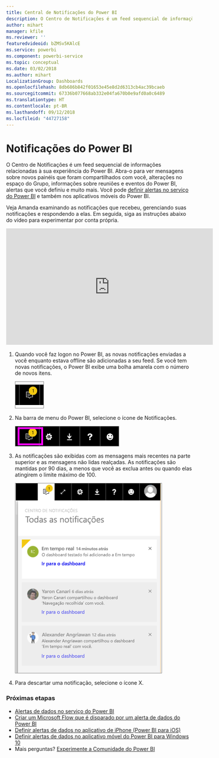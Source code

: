 ```yaml
---
title: Central de Notificações do Power BI
description: O Centro de Notificações é um feed sequencial de informações relacionadas à sua experiência do Power BI.
author: mihart
manager: kfile
ms.reviewer: ''
featuredvideoid: bZMSv5KAlcE
ms.service: powerbi
ms.component: powerbi-service
ms.topic: conceptual
ms.date: 03/02/2018
ms.author: mihart
LocalizationGroup: Dashboards
ms.openlocfilehash: 8db686b842f01653e45e8d2d6313cb4ac39bcaeb
ms.sourcegitcommit: 67336b077668ab332e04fa670b0e9afd0a0c6489
ms.translationtype: HT
ms.contentlocale: pt-BR
ms.lasthandoff: 09/12/2018
ms.locfileid: "44727158"
---
```

# <a name="power-bi-notifications"></a>Notificações do Power BI
O Centro de Notificações é um feed sequencial de informações relacionadas à sua experiência do Power BI. Abra-o para ver mensagens sobre novos painéis que foram compartilhados com você, alterações no espaço do Grupo, informações sobre reuniões e eventos do Power BI, alertas que você definiu e muito mais. Você pode [definir alertas no serviço do Power BI](service-set-data-alerts.md) e também nos aplicativos móveis do Power BI.

Veja Amanda examinando as notificações que recebeu, gerenciando suas notificações e respondendo a elas. Em seguida, siga as instruções abaixo do vídeo para experimentar por conta própria.

<iframe width="560" height="315" src="https://www.youtube.com/embed/bZMSv5KAlcE" frameborder="0" allowfullscreen></iframe>


1. Quando você faz logon no Power BI, as novas notificações enviadas a você enquanto estava offline são adicionadas a seu feed. Se você tem novas notificações, o Power BI exibe uma bolha amarela com o número de novos itens.
   
   ![novo ícone Notificação](media/service-notification-center/power-bi-new-notification.png)
2. Na barra de menu do Power BI, selecione o ícone de Notificações.
   
   ![barra de menus superior com ícone Notificações selecionado](media/service-notification-center/power-bi-notifications-icon.png)
3. As notificações são exibidas com as mensagens mais recentes na parte superior e as mensagens não lidas realçadas. As notificações são mantidas por 90 dias, a menos que você as exclua antes ou quando elas atingirem o limite máximo de 100.
   
   ![Centro de Notificações](media/service-notification-center/power-bi-notifications.png)
4. Para descartar uma notificação, selecione o ícone X.

### <a name="next-steps"></a>Próximas etapas
* [Alertas de dados no serviço do Power BI](service-set-data-alerts.md)
* [Criar um Microsoft Flow que é disparado por um alerta de dados do Power BI](service-flow-integration.md)
* [Definir alertas de dados no aplicativo de iPhone (Power BI para iOS)](consumer/mobile/mobile-set-data-alerts-in-the-mobile-apps.md)
* [Definir alertas de dados no aplicativo móvel do Power BI para Windows 10](consumer/mobile/mobile-set-data-alerts-in-the-mobile-apps.md)
* Mais perguntas? [Experimente a Comunidade do Power BI](http://community.powerbi.com/)

